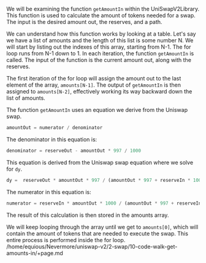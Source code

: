We will be examining the function `getAmountIn` within the UniSwapV2Library. This function is used to calculate the amount of tokens needed for a swap. The input is the desired amount out, the reserves, and a path. 

We can understand how this function works by looking at a table. Let's say we have a list of amounts and the length of this list is some number N. We will start by listing out the indexes of this array, starting from N-1. The for loop runs from N-1 down to 1. In each iteration, the function `getAmountIn` is called. The input of the function is the current amount out, along with the reserves. 

The first iteration of the for loop will assign the amount out to the last element of the array, `amounts[N-1]`. The output of `getAmountIn` is then assigned to `amounts[N-2]`, effectively working its way backward down the list of amounts. 

The function `getAmountIn` uses an equation we derive from the Uniswap swap. 

```javascript
amountOut = numerator / denominator
```

The denominator in this equation is:

```javascript
denominator = reserveOut - amountOut * 997 / 1000
```

This equation is derived from the Uniswap swap equation where we solve for `dy`. 

```javascript
dy =  reserveOut * amountOut * 997 / (amountOut * 997 + reserveIn * 1000) 
```

The numerator in this equation is:

```javascript
numerator = reserveIn * amountOut * 1000 / (amountOut * 997 + reserveIn * 1000)
```

The result of this calculation is then stored in the amounts array. 

We will keep looping through the array until we get to `amounts[0]`, which will contain the amount of tokens that are needed to execute the swap. This entire process is performed inside the for loop. 
/home/equious/Nevermore/uniswap-v2/2-swap/10-code-walk-get-amounts-in/+page.md
